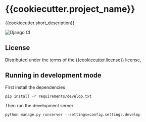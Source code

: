 # {{cookiecutter.project_name}}
{{cookiecutter.short_description}}

![Django CI](https://github.com/{{cookiecutter.github_username}}/{{cookiecutter.directory_name}}/actions/workflows/django-test.yml/badge.svg)

License
-------

Distributed under the terms of the [{{cookiecutter.license}}](LICENSE) license,

Running in development mode
------
First install the dependencies

    pip install -r requirements/develop.txt
Then run the development server

    python manage.py runserver --settings=config.settings.develop
